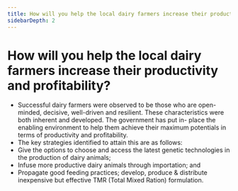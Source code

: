 ```yaml
---
title: How will you help the local dairy farmers increase their productivity and profitability?
sidebarDepth: 2
---
```


# How will you help the local dairy farmers increase their productivity and profitability?


 - Successful dairy farmers were observed to be those who are open- minded, decisive, well-driven and resilient. These characteristics were both inherent and developed. The government has put in- place the enabling environment to help them achieve their maximum potentials in terms of productivity and profitability.
 - The key strategies identified to attain this are as follows:
 - Give the options to choose and access the latest genetic technologies in the production of dairy animals;
 - Infuse more productive dairy animals through importation; and
 - Propagate good feeding practices; develop, produce & distribute inexpensive but effective TMR (Total Mixed Ration) formulation.
